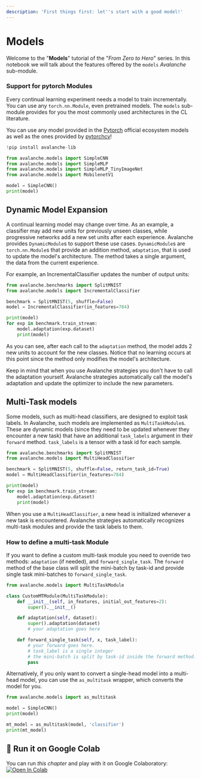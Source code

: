 ```yaml
---
description: 'First things first: let''s start with a good model!'
---
```


# Models

Welcome to the "**Models**" tutorial of the "_From Zero to Hero_" series. In this notebook we will talk about the features offered by the `models` _Avalanche_ sub-module.

### Support for pytorch Modules

Every continual learning experiment needs a model to train incrementally. You can use any `torch.nn.Module`, even pretrained models.  The `models` sub-module provides for you the most commonly used architectures in the CL literature.

You can use any model provided in the [Pytorch](https://pytorch.org/) official ecosystem models as well as the ones provided by [pytorchcv](https://pypi.org/project/pytorchcv/)!


```python
!pip install avalanche-lib
```


```python
from avalanche.models import SimpleCNN
from avalanche.models import SimpleMLP
from avalanche.models import SimpleMLP_TinyImageNet
from avalanche.models import MobilenetV1

model = SimpleCNN()
print(model)
```

## Dynamic Model Expansion
A continual learning model may change over time. As an example, a classifier may add new units for previously unseen classes, while progressive networks add a new set units after each experience. Avalanche provides `DynamicModule`s to support these use cases. `DynamicModule`s are `torch.nn.Module`s that provide an addition method, `adaptation`, that is used to update the model's architecture. The method takes a single argument, the data from the current experience.

For example, an IncrementalClassifier updates the number of output units:


```python
from avalanche.benchmarks import SplitMNIST
from avalanche.models import IncrementalClassifier

benchmark = SplitMNIST(5, shuffle=False)
model = IncrementalClassifier(in_features=784)

print(model)
for exp in benchmark.train_stream:
    model.adaptation(exp.dataset)
    print(model)
```

As you can see, after each call to the `adaptation` method, the model adds 2 new units to account for the new classes. Notice that no learning occurs at this point since the method only modifies the model's architecture.

Keep in mind that when you use Avalanche strategies you don't have to call the adaptation yourself. Avalanche strategies automatically call the model's adaptation and update the optimizer to include the new parameters.

## Multi-Task models

Some models, such as multi-head classifiers, are designed to exploit task labels. In Avalanche, such models are implemented as `MultiTaskModule`s. These are dynamic models (since they need to be updated whenever they encounter a new task) that have an additional `task_labels` argument in their `forward` method. `task_labels` is a tensor with a task id for each sample.


```python
from avalanche.benchmarks import SplitMNIST
from avalanche.models import MultiHeadClassifier

benchmark = SplitMNIST(5, shuffle=False, return_task_id=True)
model = MultiHeadClassifier(in_features=784)

print(model)
for exp in benchmark.train_stream:
    model.adaptation(exp.dataset)
    print(model)
```

When you use a `MultiHeadClassifier`, a new head is initialized whenever a new task is encountered. Avalanche strategies automatically recognizes multi-task modules and provide the task labels to them.

### How to define a multi-task Module
If you want to define a custom multi-task module you need to override two methods: `adaptation` (if needed), and `forward_single_task`. The `forward` method of the base class will split the mini-batch by task-id and provide single task mini-batches to `forward_single_task`.


```python
from avalanche.models import MultiTaskModule

class CustomMTModule(MultiTaskModule):
    def __init__(self, in_features, initial_out_features=2):
        super().__init__()

    def adaptation(self, dataset):
        super().adaptation(dataset)
        # your adaptation goes here

    def forward_single_task(self, x, task_label):
        # your forward goes here.
        # task_label is a single integer
        # the mini-batch is split by task-id inside the forward method.
        pass
```

Alternatively, if you only want to convert a single-head model into a multi-head model, you can use the `as_multitask` wrapper, which converts the model for you.


```python
from avalanche.models import as_multitask

model = SimpleCNN()
print(model)

mt_model = as_multitask(model, 'classifier')
print(mt_model)
```

## 🤝 Run it on Google Colab

You can run _this chapter_ and play with it on Google Colaboratory: [![Open In Colab](https://colab.research.google.com/assets/colab-badge.svg)](https://colab.research.google.com/github/ContinualAI/avalanche/blob/master/notebooks/from-zero-to-hero-tutorial/02_models.ipynb)
